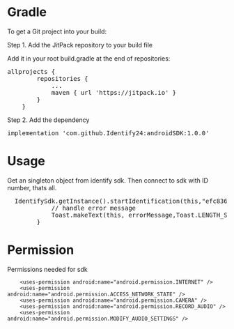 # Gradle
To get a Git project into your build:

Step 1. Add the JitPack repository to your build file

Add it in your root build.gradle at the end of repositories:
	
 <pre>allprojects { 
		repositories {
			...
			maven { url 'https://jitpack.io' }
		}
	}</pre>
	
Step 2. Add the dependency

<pre>implementation 'com.github.Identify24:androidSDK:1.0.0'</pre>

# Usage

Get an singleton object from identify sdk. Then connect to sdk with ID number, thats all.

<pre>
  IdentifySdk.getInstance().startIdentification(this,"efc8366f-faa6-11ea-b65c-005056bb3f3f"){ errorMessage ->
            // handle error message
            Toast.makeText(this, errorMessage,Toast.LENGTH_SHORT).show()
        }
</pre>

# Permission

Permissions needed for sdk

```
    <uses-permission android:name="android.permission.INTERNET" />
    <uses-permission android:name="android.permission.ACCESS_NETWORK_STATE" />
    <uses-permission android:name="android.permission.CAMERA" />
    <uses-permission android:name="android.permission.RECORD_AUDIO" />
    <uses-permission android:name="android.permission.MODIFY_AUDIO_SETTINGS" />
```
